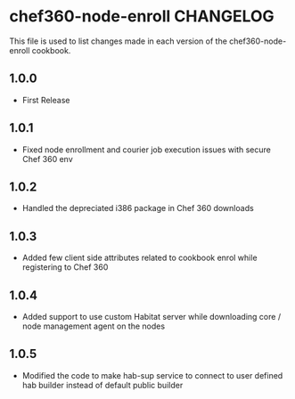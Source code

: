 # chef360-node-enroll CHANGELOG

This file is used to list changes made in each version of the chef360-node-enroll cookbook.

## 1.0.0

- First Release

## 1.0.1

- Fixed node enrollment and courier job execution issues with secure Chef 360 env

## 1.0.2

- Handled the depreciated i386 package in Chef 360 downloads 

## 1.0.3

- Added few client side attributes related to cookbook enrol while registering to Chef 360

## 1.0.4

- Added support to use custom Habitat server while downloading core / node management agent on the nodes

## 1.0.5

- Modified the code to make hab-sup service to connect to user defined hab builder instead of default public builder